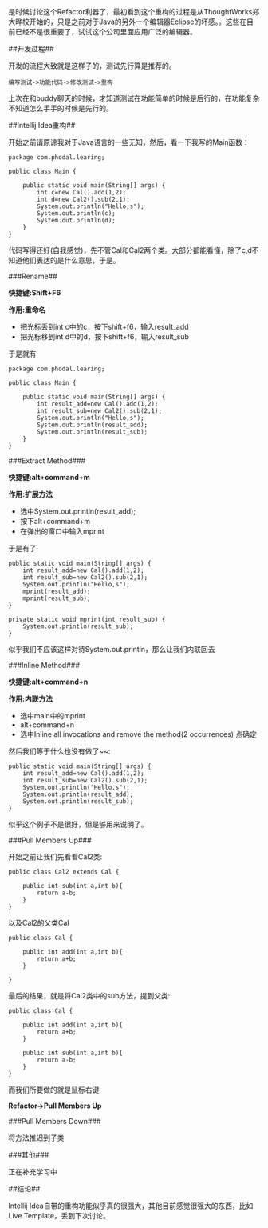 是时候讨论这个Refactor利器了，最初看到这个重构的过程是从ThoughtWorks郑大晔校开始的，只是之前对于Java的另外一个编辑器Eclipse的坏感。。这些在目前已经不是很重要了，试试这个公司里面应用广泛的编辑器。

##开发过程##

开发的流程大致就是这样子的，测试先行算是推荐的。

    编写测试->功能代码->修改测试->重构
    
上次在和buddy聊天的时候，才知道测试在功能简单的时候是后行的，在功能复杂不知道怎么手手的时候是先行的。

##Intellij Idea重构##

开始之前请原谅我对于Java语言的一些无知，然后，看一下我写的Main函数：

	package com.phodal.learing;

	public class Main {

    	public static void main(String[] args) {
        	int c=new Cal().add(1,2);
        	int d=new Cal2().sub(2,1);
        	System.out.println("Hello,s");
        	System.out.println(c);
        	System.out.println(d);
    	}
	}
	
代码写得还好(自我感觉)，先不管Cal和Cal2两个类。大部分都能看懂，除了c,d不知道他们表达的是什么意思，于是。

###Rename##

**快捷键:Shift+F6**

**作用:重命名**

 - 把光标丢到int c中的c，按下shift+f6，输入result_add
 - 把光标移到int d中的d，按下shift+f6，输入result_sub

于是就有

	package com.phodal.learing;

	public class Main {

    	public static void main(String[] args) {
        	int result_add=new Cal().add(1,2);
        	int result_sub=new Cal2().sub(2,1);
        	System.out.println("Hello,s");
        	System.out.println(result_add);
        	System.out.println(result_sub);
    	}
	}
	
	
###Extract Method###

**快捷键:alt+command+m**

**作用:扩展方法**

- 选中System.out.println(result_add);
- 按下alt+command+m
- 在弹出的窗口中输入mprint

于是有了

    public static void main(String[] args) {
        int result_add=new Cal().add(1,2);
        int result_sub=new Cal2().sub(2,1);
        System.out.println("Hello,s");
        mprint(result_add);
        mprint(result_sub);
    }

    private static void mprint(int result_sub) {
        System.out.println(result_sub);
    }
    
似乎我们不应该这样对待System.out.println，那么让我们内联回去

###Inline Method###

**快捷键:alt+command+n**

**作用:内联方法**

- 选中main中的mprint
- alt+command+n
- 选中Inline all invocations and remove the method(2 occurrences) 点确定

然后我们等于什么也没有做了~~: 


    public static void main(String[] args) {
        int result_add=new Cal().add(1,2);
        int result_sub=new Cal2().sub(2,1);
        System.out.println("Hello,s");
        System.out.println(result_add);
        System.out.println(result_sub);
    }

似乎这个例子不是很好，但是够用来说明了。

###Pull Members Up###

开始之前让我们先看看Cal2类:

	public class Cal2 extends Cal {

    	public int sub(int a,int b){
        	return a-b;
   		}
	}
	
以及Cal2的父类Cal

	public class Cal {

    	public int add(int a,int b){
        	return a+b;
    	}

	}
	
最后的结果，就是将Cal2类中的sub方法，提到父类:

	public class Cal {

    	public int add(int a,int b){
        	return a+b;
    	}

    	public int sub(int a,int b){
        	return a-b;
    	}
	}
	
而我们所要做的就是鼠标右键

**Refactor-&gt;Pull Members Up**

###Pull Members Down###

将方法推迟到子类



###其他###

正在补充学习中

##结论##

Intellij Idea自带的重构功能似乎真的很强大，其他目前感觉很强大的东西，比如Live Template，丢到下次讨论。
